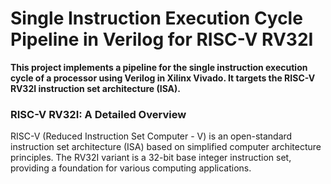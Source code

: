 # Single Instruction Execution Cycle Pipeline in Verilog for RISC-V RV32I
**This project implements a pipeline for the single instruction execution cycle of a processor using Verilog in Xilinx Vivado. It targets the RISC-V RV32I instruction set architecture (ISA).**
### RISC-V RV32I: A Detailed Overview ###
RISC-V (Reduced Instruction Set Computer - V) is an open-standard instruction set architecture (ISA) based on simplified computer architecture principles. The RV32I variant is a 32-bit base integer instruction set, providing a foundation for various computing applications.

